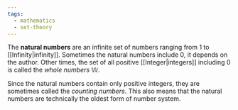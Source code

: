 ```yaml
---
tags:
  - mathematics
  - set-theory
---
```

The **natural numbers** are an infinite set of numbers ranging from $1$ to [[Infinity|infinity]]. Sometimes the natural numbers include $0$, it depends on the author. Other times, the set of all positive [[Integer|integers]] including $0$ is called the *whole numbers* $\mathbb{W}$. 

Since the natural numbers contain only positive integers, they are sometimes called the *counting numbers*. This also means that the natural numbers are technically the oldest form of number system.
